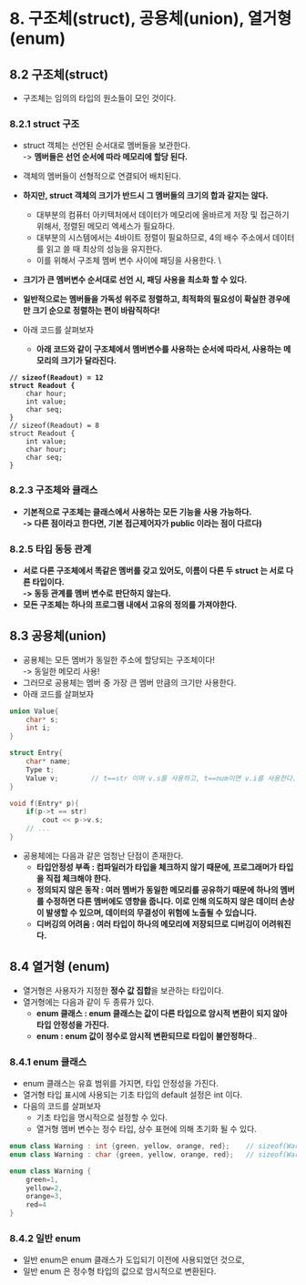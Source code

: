 # 8. 구조체(struct), 공용체(union), 열거형(enum)

## 8.2 구조체(struct)

* 구조체는 임의의 타입의 원소들이 모인 것이다.&#x20;

### 8.2.1 struct 구조&#x20;

* struct 객체는 선언된 순서대로 멤버들을 보관한다. \
  \-> **멤버들은 선언 순서에 따라 메모리에 할당 된다.**
* 객체의 멤버들이 선형적으로 연결되어 배치된다.&#x20;
* **하지만, struct 객체의 크기가 반드시 그 멤버들의 크기의 합과 같지는 않다.**
  * 대부분의 컴퓨터 아키텍처에서 데이터가 메모리에 올바르게 저장 및 접근하기 위해서, 정렬된 메모리 엑세스가 필요하다.&#x20;
  * 대부분의 시스템에서는 4바이트 정렬이 필요하므로, 4의 배수 주소에서 데이터를 읽고 쓸 때 최상의 성능을 유지한다.&#x20;
  * 이를 위해서 구조체 멤버 변수 사이에 패딩을 사용한다. \

* **크기가 큰 멤버변수 순서대로 선언 시, 패딩 사용을 최소화 할 수 있다.**&#x20;
* **일반적으로는 멤버들을 가독성 위주로 정렬하고, 최적화의 필요성이 확실한 경우에만 크기 순으로 정렬하는 편이 바람직하다!**
* 아래 코드를 살펴보자&#x20;
  * **아래 코드와 같이 구조체에서 멤버변수를 사용하는 순서에 따라서, 사용하는 메모리의 크기가 달라진다.**&#x20;

<pre class="language-cpp"><code class="lang-cpp"><strong>// sizeof(Readout) = 12
</strong><strong>struct Readout {
</strong>    char hour;
    int value;
    char seq;
}
// sizeof(Readout) = 8
struct Readout {
    int value;
    char hour;
    char seq;
}
</code></pre>

### 8.2.3 구조체와 클래스&#x20;

* **기본적으로 구조체는 클래스에서 사용하는 모든 기능을 사용 가능하다.** \
  **-> 다른 점이라고 한다면, 기본 접근제어자가 public 이라는 점이 다르다)**

### **8.2.5 타입 동등 관계**&#x20;

* **서로 다른 구조체에서 똑같은 멤버를 갖고 있어도, 이름이 다른 두 struct 는 서로 다른 타입이다.** \
  **-> 동등 관계를 멤버 변수로 판단하지 않는다.**&#x20;
* **모든 구조체는 하나의 프로그램 내에서 고유의 정의를 가져야한다.**&#x20;

## 8.3 공용체(union)

* 공용체는 모든 멤버가 동일한 주소에 할당되는 구조체이다!\
  \-> 동일한 메모리 사용!
* 그러므로 공용체는 멤버 중 가장 큰 멤버 만큼의 크기만 사용한다.&#x20;
* 아래 코드를 살펴보자&#x20;

```cpp
union Value{
    char* s;
    int i;
}

struct Entry{
    char* name;
    Type t;
    Value v;        // t==str 이며 v.s를 사용하고, t==num이면 v.i를 사용한다. 
}

void f(Entry* p){
    if(p->t == str)
        cout << p->v.s;
    // ...
}
```

* 공용체에는 다음과 같은 엄청난 단점이 존재한다.&#x20;
  * **타입안정성 부족 : 컴파일러가 타입을 체크하지 않기 때문에, 프로그래머가 타입을 직접 체크해야 한다.**&#x20;
  * **정의되지 않은 동작 : 여러 멤버가 동일한 메모리를 공유하기 때문에 하나의 멤버를 수정하면 다른 멤버에도 영향을 줍니다. 이로 인해 의도하지 않은 데이터 손상이 발생할 수 있으며, 데이터의 무결성이 위험에 노출될 수 있습니다.**
  * **디버깅의 어려움 : 여러 타입이 하나의 메모리에 저장되므로 디버깅이 어려워진다.**&#x20;

## 8.4 열거형 (enum)

* 열거형은 사용자가 지정한 **정수 값 집합**을 보관하는 타입이다.&#x20;
* 열거형에는 다음과 같이 두 종류가 있다.&#x20;
  * **enum 클래스 : enum 클래스는 값이 다른 타입으로 암시적 변환이 되지 않아 타입 안정성을 가진다.**&#x20;
  * **enum : enum 값이 정수로 암시적 변환되므로 타입이 불안정하다**..

### 8.4.1 enum 클래스&#x20;

* enum 클래스는 유효 범위를 가지면, 타입 안정성을 가진다.&#x20;
* 열거형 타입 표시에 사용되는 기초 타입의 default 설정은 int 이다.&#x20;
* 다음의 코드를 살펴보자
  * 기초 타입을 명시적으로 설정할 수 있다.&#x20;
  * 열거형 멤버 변수는 정수 타입, 상수 표현에 의해 초기화 될 수 있다.&#x20;

```cpp
enum class Warning : int {green, yellow, orange, red};    // sizeof(Warning) == sizeof(int)
enum class Warning : char {green, yellow, orange, red};   // sizeof(Warning) == 1

enum class Warning {
    green=1, 
    yellow=2, 
    orange=3, 
    red=4
}
```

### 8.4.2 일반 enum

* 일반 enum은 enum 클래스가 도입되기 이전에 사용되었던 것으로,
* 일반 enum 은  정수형 타입의 값으로 암시적으로 변환된다.&#x20;

